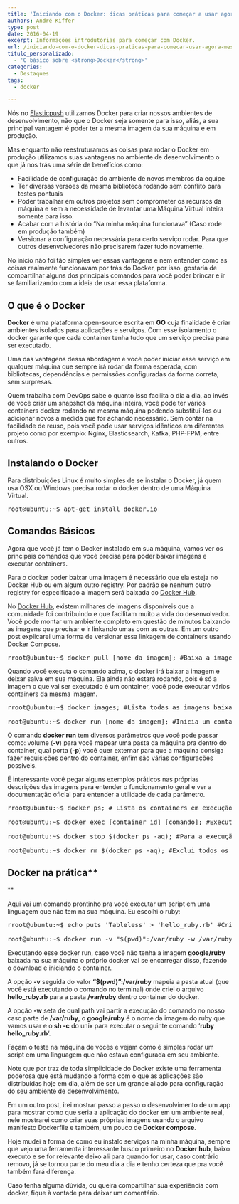 ```yaml
---
title: 'Iniciando com o Docker: dicas práticas para começar a usar agora mesmo'
authors: André Kiffer
type: post
date: 2016-04-19
excerpt: Informações introdutórias para começar com Docker.
url: /iniciando-com-o-docker-dicas-praticas-para-comecar-usar-agora-mesmo/
titulo_personalizado:
  - 'O básico sobre <strong>Docker</strong>'
categories:
  - Destaques
tags:
  - docker

---
```

Nós no [Elasticpush][1] utilizamos Docker para criar nossos ambientes de desenvolvimento, não que o Docker seja somente para isso, aliás, a sua principal vantagem é poder ter a mesma imagem da sua máquina e em produção.

Mas enquanto não reestruturamos as coisas para rodar o Docker em produção utilizamos suas vantagens no ambiente de desenvolvimento o que já nos trás uma série de benefícios como:

  * Facilidade de configuração do ambiente de novos membros da equipe
  * Ter diversas versões da mesma biblioteca rodando sem conflito para testes pontuais
  * Poder trabalhar em outros projetos sem comprometer os recursos da máquina e sem a necessidade de levantar uma Máquina Virtual inteira somente para isso.
  * Acabar com a história do &#8220;Na minha máquina funcionava&#8221; (Caso rode em produção também)
  * Versionar a configuração necessária para certo serviço rodar. Para que outros desenvolvedores não precisarem fazer tudo novamente. 

No inicio não foi tão simples ver essas vantagens e nem entender como as coisas realmente funcionavam por trás do Docker, por isso, gostaria de compartilhar alguns dos principais comandos para você poder brincar e ir se familiarizando com a ideia de usar essa plataforma. 

## O que é o Docker

**Docker** é uma plataforma open-source escrita em **GO** cuja finalidade é criar ambientes isolados para aplicações e serviços. Com esse isolamento o docker garante que cada container tenha tudo que um serviço precisa para ser executado. 

Uma das vantagens dessa abordagem é você poder iniciar esse serviço em qualquer máquina que sempre irá rodar da forma esperada, com bibliotecas, dependências e permissões configuradas da forma correta, sem surpresas.

Quem trabalha com DevOps sabe o quanto isso facilita o dia a dia, ao invés de você criar um snapshot da máquina inteira, você pode ter vários containers docker rodando na mesma máquina podendo substituí-los ou adicionar novos a medida que for achando necessário. Sem contar na facilidade de reuso, pois você pode usar serviços idênticos em diferentes projeto como por exemplo: Nginx, Elasticsearch, Kafka, PHP-FPM, entre outros. 

## Instalando o Docker

Para distribuições Linux é muito simples de se instalar o Docker, já quem usa OSX ou Windows precisa rodar o docker dentro de uma Máquina Virtual.

<pre class="lang-shell">root@ubuntu:~$ apt-get install docker.io</pre>

## Comandos Básicos

Agora que você já tem o Docker instalado em sua máquina, vamos ver os principais comandos que você precisa para poder baixar imagens e executar containers.

Para o docker poder baixar uma imagem é necessário que ela esteja no Docker Hub ou em algum outro registry. Por padrão se nenhum outro registry for especificado a imagem será baixada do [Docker Hub][2].

No [Docker Hub][2], existem milhares de imagens disponíveis que a comunidade foi contribuindo e que facilitam muito a vida do desenvolvedor. Você pode montar um ambiente completo em questão de minutos baixando as imagens que precisar e ir linkando umas com as outras. Em um outro post explicarei uma forma de versionar essa linkagem de containers usando Docker Compose.

<pre class="lang-shell">rroot@ubuntu:~$ docker pull [nome da imagem]; #Baixa a imagem.</pre>

Quando você executa o comando acima, o docker irá baixar a imagem e deixar salva em sua máquina. Ela ainda não estará rodando, pois é só a imagem o que vai ser executado é um container, você pode executar vários containers da mesma imagem.

<pre class="lang-shell">rroot@ubuntu:~$ docker images; #Lista todas as imagens baixadas

root@ubuntu:~$ docker run [nome da imagem]; #Inicia um container da imagem que você escolheu.</pre>

O comando **docker run** tem diversos parâmetros que você pode passar como: volume (**-v**) para você mapear uma pasta da máquina pra dentro do container, qual porta (**-p**) você quer externar para que a máquina consiga fazer requisições dentro do container, enfim são várias configurações possíveis. 

É interessante você pegar alguns exemplos práticos nas próprias descrições das imagens para entender o funcionamento geral e ver a documentação oficial para entender a utilidade de cada parâmetro.

<pre class="lang-shell">rroot@ubuntu:~$ docker ps; # Lista os containers em execução

root@ubuntu:~$ docker exec [container id] [comando]; #Executa comandos dentro do container

root@ubuntu:~$ docker stop $(docker ps -aq); #Para a execução de todos dos containers

root@ubuntu:~$ docker rm $(docker ps -aq); #Exclui todos os containers criados</pre>

## Docker na prática**
  
** 

Aqui vai um comando prontinho pra você executar um script em uma linguagem que não tem na sua máquina. Eu escolhi o ruby:

<pre class="lang-shell">rroot@ubuntu:~$ echo puts 'Tableless' &gt; 'hello_ruby.rb' #Criando um arquivo .rb que imprime no console a frase "Tableless".

root@ubuntu:~$ docker run -v "$(pwd)":/var/ruby -w /var/ruby google/ruby sh -c 'ruby hello_ruby.rb'</pre>

Executando esse docker run, caso você não tenha a imagem **google/ruby** baixada na sua máquina o próprio docker vai se encarregar disso, fazendo o download e iniciando o container. 

A opção **-v** seguida do valor **&#8220;$(pwd)&#8221;:/var/ruby** mapeia a pasta atual (que você está executando o comando no terminal) onde criei o arquivo **hello_ruby.rb** para a pasta **/var/ruby** dentro container do docker. 

A opção **-w** seta de qual path vai partir a execução do comando no nosso caso parte de **/var/ruby**, o **google/ruby** é o nome da imagem do ruby que vamos usar e o **sh -c** do unix para executar o seguinte comando &#8216;**ruby hello_ruby.rb**&#8216;. 

Façam o teste na máquina de vocês e vejam como é simples rodar um script em uma linguagem que não estava configurada em seu ambiente.

Note que por traz de toda simplicidade do Docker existe uma ferramenta poderosa que está mudando a forma com o que as aplicações são distribuídas hoje em dia, além de ser um grande aliado para configuração do seu ambiente de desenvolvimento. 

Em um outro post, irei mostrar passo a passo o desenvolvimento de um app para mostrar como que seria a aplicação do docker em um ambiente real, nele mostrarei como criar suas próprias imagens usando o arquivo manifesto Dockerfile e também, um pouco de **Docker compose**.

Hoje mudei a forma de como eu instalo serviços na minha máquina, sempre que vejo uma ferramenta interessante busco primeiro no **Docker hub**, baixo executo e se for relevante deixo ali para quando for usar, caso contrário removo, já se tornou parte do meu dia a dia e tenho certeza que pra você também fará diferença.

Caso tenha alguma dúvida, ou queira compartilhar sua experiência com docker, fique à vontade para deixar um comentário.

 [1]: http://elasticpush.com
 [2]: http://hub.docker.com/